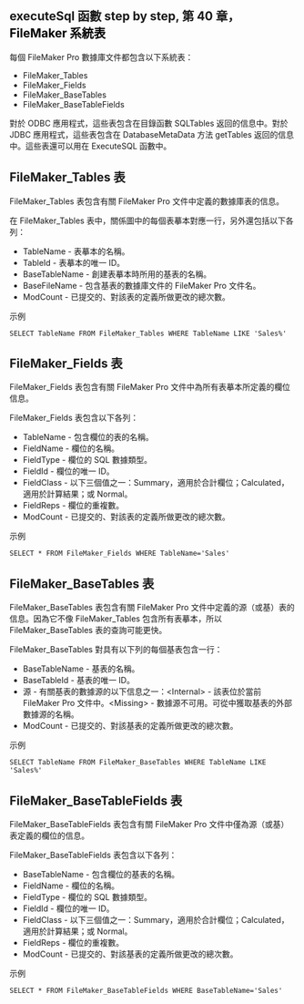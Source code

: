 <h2 style="text-align: start;">executeSql 函數 step by step, 第 40 章，<span style="color: rgb(0, 0, 0);">FileMaker 系統表</span></h2><p style="text-align: start;">每個 FileMaker Pro 數據庫文件都包含以下系統表：</p><ul><li style="text-align: start;">FileMaker_Tables</li><li style="text-align: start;">FileMaker_Fields</li><li style="text-align: start;">FileMaker_BaseTables</li><li style="text-align: start;">FileMaker_BaseTableFields</li></ul><p style="text-align: start;">對於 ODBC 應用程式，這些表包含在目錄函數 SQLTables 返回的信息中。對於 JDBC 應用程式，這些表包含在 DatabaseMetaData 方法 getTables 返回的信息中。這些表還可以用在 ExecuteSQL 函數中。</p><h2 style="text-align: start;">FileMaker_Tables 表</h2><p style="text-align: start;">FileMaker_Tables 表包含有關 FileMaker Pro 文件中定義的數據庫表的信息。</p><p style="text-align: start;">在 FileMaker_Tables 表中，關係圖中的每個表摹本對應一行，另外還包括以下各列：</p><ul><li style="text-align: start;">TableName - 表摹本的名稱。</li><li style="text-align: start;">TableId - 表摹本的唯一 ID。</li><li style="text-align: start;">BaseTableName - 創建表摹本時所用的基表的名稱。</li><li style="text-align: start;">BaseFileName - 包含基表的數據庫文件的 FileMaker Pro 文件名。</li><li style="text-align: start;">ModCount - 已提交的、對該表的定義所做更改的總次數。</li></ul><p>示例</p><pre><code >SELECT TableName FROM FileMaker_Tables WHERE TableName LIKE 'Sales%'</code></pre><h2 style="text-align: start;">FileMaker_Fields 表</h2><p style="text-align: start;">FileMaker_Fields 表包含有關 FileMaker Pro 文件中為所有表摹本所定義的欄位信息。</p><p style="text-align: start;">FileMaker_Fields 表包含以下各列：</p><ul><li style="text-align: start;">TableName - 包含欄位的表的名稱。</li><li style="text-align: start;">FieldName - 欄位的名稱。</li><li style="text-align: start;">FieldType - 欄位的 SQL 數據類型。</li><li style="text-align: start;">FieldId - 欄位的唯一 ID。</li><li style="text-align: start;">FieldClass - 以下三個值之一：Summary，適用於合計欄位；Calculated，適用於計算結果；或 Normal。</li><li style="text-align: start;">FieldReps - 欄位的重複數。</li><li style="text-align: start;">ModCount - 已提交的、對該表的定義所做更改的總次數。</li></ul><p>示例</p><pre><code >SELECT * FROM FileMaker_Fields WHERE TableName='Sales'</code></pre><h2 style="text-align: start;">FileMaker_BaseTables 表</h2><p style="text-align: start;">FileMaker_BaseTables 表包含有關 FileMaker Pro 文件中定義的源（或基）表的信息。因為它不像 FileMaker_Tables 包含所有表摹本，所以 FileMaker_BaseTables 表的查詢可能更快。</p><p style="text-align: start;">FileMaker_BaseTables 對具有以下列的每個基表包含一行：</p><ul><li style="text-align: start;">BaseTableName - 基表的名稱。</li><li style="text-align: start;">BaseTableId - 基表的唯一 ID。</li><li style="text-align: start;">源 - 有關基表的數據源的以下信息之一：&lt;Internal&gt; - 該表位於當前 FileMaker Pro 文件中。&lt;Missing&gt; - 數據源不可用。可從中獲取基表的外部數據源的名稱。</li><li style="text-align: start;">ModCount - 已提交的、對該基表的定義所做更改的總次數。</li></ul><p>示例</p><pre><code >SELECT TableName FROM FileMaker_BaseTables WHERE TableName LIKE 'Sales%'</code></pre><h2 style="text-align: start;">FileMaker_BaseTableFields 表</h2><p style="text-align: start;">FileMaker_BaseTableFields 表包含有關 FileMaker Pro 文件中僅為源（或基）表定義的欄位的信息。</p><p style="text-align: start;">FileMaker_BaseTableFields 表包含以下各列：</p><ul><li style="text-align: start;">BaseTableName - 包含欄位的基表的名稱。</li><li style="text-align: start;">FieldName - 欄位的名稱。</li><li style="text-align: start;">FieldType - 欄位的 SQL 數據類型。</li><li style="text-align: start;">FieldId - 欄位的唯一 ID。</li><li style="text-align: start;">FieldClass - 以下三個值之一：Summary，適用於合計欄位；Calculated，適用於計算結果；或 Normal。</li><li style="text-align: start;">FieldReps - 欄位的重複數。</li><li style="text-align: start;">ModCount - 已提交的、對該基表的定義所做更改的總次數。</li></ul><p>示例</p><pre><code >SELECT * FROM FileMaker_BaseTableFields WHERE BaseTableName='Sales'</code></pre><p><br></p>